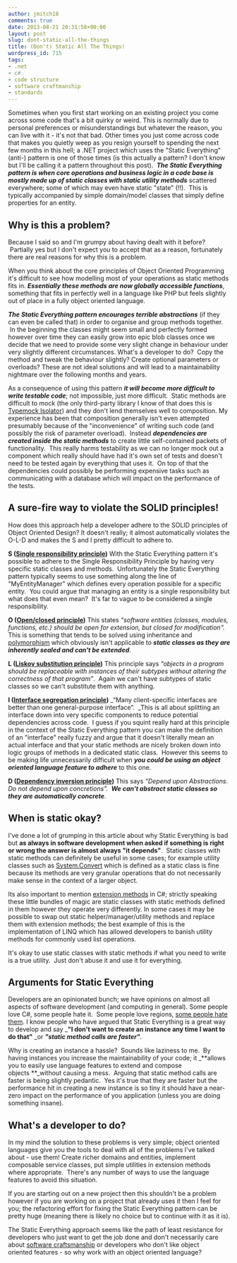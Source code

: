 ```yaml
---
author: jmitch18
comments: true
date: 2013-08-21 20:31:58+00:00
layout: post
slug: dont-static-all-the-things
title: (Don't) Static All The Things!
wordpress_id: 715
tags:
- .net
- c#
- code structure
- software craftmanship
- standards
---
```


Sometimes when you first start working on an existing project you come across some code that's a bit quirky or weird. This is normally due to personal preferences or misunderstandings but whatever the reason, you can live with it - it's not that bad. Other times you just come across code that makes you quietly weep as you resign yourself to spending the next few months in this hell; a .NET project which uses the "Static Everything" (anti-) pattern is one of those times (is this actually a pattern? I don't know but I'll be calling it a pattern throughout this post).  _**The Static Everything pattern is when core operations and business logic in a code base is mostly made up of static classes with static utility methods**_ scattered everywhere; some of which may even have static "state" (!!).  This is typically accompanied by simple domain/model classes that simply define properties for an entity.

<!-- more -->

## Why is this a problem?


Because I said so and I'm grumpy about having dealt with it before?  Partially yes but I don't expect you to accept that as a reason, fortunately there are real reasons for why this is a problem.

When you think about the core principles of Object Oriented Programming it's difficult to see how modelling most of your operations as static methods fits in. _**Essentially these methods are now globally accessible functions**_, something that fits in perfectly well in a language like PHP but feels slightly out of place in a fully object oriented language.

_**The Static Everything pattern encourages terrible abstractions**_ (if they can even be called that) in order to organise and group methods together.  In the beginning the classes might seem small and perfectly formed however over time they can easily grow into epic blob classes once we decide that we need to provide some very slight change in behaviour under very slightly different circumstances. What's a developer to do?  Copy the method and tweak the behaviour slightly? Create optional parameters or overloads? These are not ideal solutions and will lead to a maintainability nightmare over the following months and years.

As a consequence of using this pattern _**it will become more difficult to write testable code**_; not impossible, just more difficult.  Static methods are difficult to mock (the only third-party library I know of that does this is [Typemock Isolator](http://www.typemock.com/isolator-product-page)) and they don't lend themselves well to composition. My experience has been that composition generally isn't even attempted presumably because of the "inconvenience" of writing such code (and possibly the risk of parameter overload).  Instead _**dependencies are created inside the static methods**_ to create little self-contained packets of functionality.  This really harms testability as we can no longer mock out a component which really should have had it's own set of tests and doesn't need to be tested again by everything that uses it.  On top of that the dependencies could possibly be performing expensive tasks such as communicating with a database which will impact on the performance of the tests.


## A sure-fire way to violate the SOLID principles!


How does this approach help a developer adhere to the SOLID principles of Object Oriented Design? It doesn't really; it almost automatically violates the O-L-D and makes the S and I pretty difficult to adhere to.

**S ([Single responsibility principle](http://en.wikipedia.org/wiki/Single_responsibility_principle))**
With the Static Everything pattern it's possible to adhere to the Single Responsibility Principle by having very specific static classes and methods.  Unfortunately the Static Everything pattern typically seems to use something along the line of "MyEntityManager" which defines every operation possible for a specific entity.  You could argue that managing an entity is a single responsibility but what does that even mean?  It's far to vague to be considered a single responsibility.

**O ([Open/closed principle](http://en.wikipedia.org/wiki/Open/closed_principle))**
This states _"software entities (classes, modules, functions, etc.) should be open for extension, but closed for modification"._  This is something that tends to be solved using inheritance and [polymorphism](http://en.wikipedia.org/wiki/Polymorphism_in_object-oriented_programming) which obviously isn't applicable to _**static classes as they are inherently sealed and can't be extended**_.

**L ([Liskov substitution principle](http://en.wikipedia.org/wiki/Liskov_substitution_principle))**
This principle says _“objects in a program should be replaceable with instances of their subtypes without altering the correctness of that program”_.  Again we can't have subtypes of static classes so we can't substitute them with anything.

**I ([Interface segregation principle](http://en.wikipedia.org/wiki/Interface_segregation_principle))**
_“Many client-specific interfaces are better than one general-purpose interface”.  _This is all about splitting an interface down into very specific components to reduce potential dependencies across code.  I guess if you squint really hard at this principle in the context of the Static Everything pattern you can make the definition of an "interface" really fuzzy and argue that it doesn't literally mean an actual interface and that your static methods are nicely broken down into logic groups of methods in a dedicated static class.  However this seems to be making life unnecessarily difficult when _**you could be using an object oriented language feature to adhere**_ to this one.

**D ([Dependency inversion principle](http://en.wikipedia.org/wiki/Dependency_inversion_principle))**
This says _“Depend upon Abstractions. Do not depend upon concretions”._  _**We can't abstract static classes so they are automatically concrete**_.


## When is static okay?


I've done a lot of grumping in this article about why Static Everything is bad but **as always in software development when asked if something is right or wrong the answer is almost always "it depends"**.  Static classes with static methods can definitely be useful in some cases; for example utility classes such as [System.Convert](http://msdn.microsoft.com/en-us/library/system.convert.aspx) which is defined as a static class is fine because its methods are very granular operations that do not necessarily make sense in the context of a larger object.

Its also important to mention [extension methods](http://msdn.microsoft.com/en-us/library/vstudio/bb383977.aspx) in C#; strictly speaking these little bundles of magic are static classes with static methods defined in them however they operate very differently. In some cases it may be possible to swap out static helper/manager/utility methods and replace them with extension methods; the best example of this is the implementation of LINQ which has allowed developers to banish utility methods for commonly used list operations.

It's okay to use static classes with static methods if what you need to write is a true utility.  Just don't abuse it and use it for everything.


## Arguments for Static Everything


Developers are an opinionated bunch; we have opinions on almost all aspects of software development (and computing in general). Some people love C#, some people hate it.  Some people love regions, [some people hate them](http://jason-mitchell.com/software-development/visual-studio-regions-make-me-cringe/). I know people who have argued that Static Everything is a great way to develop and say _**"I don't want to create an instance any time I want to do that"** _or _**"static method calls are faster"**_.

Why is creating an instance a hassle?  Sounds like laziness to me.  By having instances you increase the maintainability of your code; it _**allows you to easily use language features to extend and compose objects **_without causing a mess.  Arguing that static method calls are faster is being slightly pedantic.  Yes it's true that they are faster but the performance hit in creating a new instance is so tiny it should have a near-zero impact on the performance of you application (unless you are doing something insane).


## What's a developer to do?


In my mind the solution to these problems is very simple; object oriented languages give you the tools to deal with all of the problems I've talked about - use them! Create richer domains and entities, implement composable service classes, put simple utilities in extension methods where appropriate.  There's any number of ways to use the language features to avoid this situation.

If you are starting out on a new project then this shouldn't be a problem however if you are working on a project that already uses it then I feel for you; the refactoring effort for fixing the Static Everything pattern can be pretty huge (meaning there is likely no choice but to continue with it as it is).

The Static Everything approach seems like the path of least resistance for developers who just want to get the job done and don't necessarily care about [software craftsmanship](http://en.wikipedia.org/wiki/Software_Craftsmanship) or developers who don't like object oriented features - so why work with an object oriented language?
